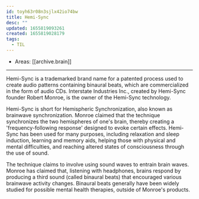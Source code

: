 ```yaml
---
id: toyh63r08n3sjlx42io74bw
title: Hemi-Sync
desc: ""
updated: 1655819093261
created: 1655819028179
tags:
  - TIL
---
```


- Areas: [[archive.brain]]

---

Hemi-Sync is a trademarked brand name for a patented process used to create audio patterns containing binaural beats, which are commercialized in the form of audio CDs. Interstate Industries Inc., created by Hemi-Sync founder Robert Monroe, is the owner of the Hemi-Sync technology.

Hemi-Sync is short for Hemispheric Synchronization, also known as brainwave synchronization. Monroe claimed that the technique synchronizes the two hemispheres of one's brain, thereby creating a 'frequency-following response' designed to evoke certain effects. Hemi-Sync has been used for many purposes, including relaxation and sleep induction, learning and memory aids, helping those with physical and mental difficulties, and reaching altered states of consciousness through the use of sound.

The technique claims to involve using sound waves to entrain brain waves. Monroe has claimed that, listening with headphones, brains respond by producing a third sound (called binaural beats) that encouraged various brainwave activity changes. Binaural beats generally have been widely studied for possible mental health therapies, outside of Monroe's products.
